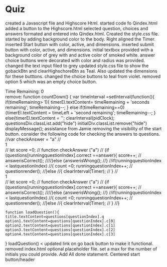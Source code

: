 # Quiz
created a Javascript file and Highscore Html.
started code fo Qindex.html
added a button to the Highscore.html
selected question, choices and answers formated and entered into Qindex.html.
Created the style.css file.
started by adding background color to the body. Right aligned the Timer.
inserted Start button with color, active, and dimensions.
inserted submit button with color, active, and dimensions.
initial textbox provided with a background color of grey with and active color of smoked white.
answer choice buttons were decorated with color and radius was provided.
changed the text input filed to grey
updated style.css file to show the gobackBtn and clearHighschoreBtn as Teal. Also updated the dimensions for these butttons.
changed the choice buttons to teal from violet.
removed option 5 which was an empty choice button.
<div class="timer">Time Remaining: <span id="time">0</span></div>
 remove:
 function countDown() { 
    var timeInterval =setInterval(function(){
    if(timeRemaining> 1){
    timerEl.textContent= timeRemaining + 'seconds remaining';
    timeRemaining--;
    } else if(timeRemaining==0){timerEl.textContent = timeLeft + 'second remaining';
timeRemaining--;
} else{timerEl.textContent = '';
    clearInterval(pidClock);
    questionsDiv.classList.add("hide")
    initialDiv.classList.remove("hide")
    displayMessage();
    assistance from Jamie removing the visibility of the start button.
    consider the following code for checking the answers to questions. 
//var checkAnswer = "a"
//<div class="option1" id="a"onclick="checkAnswer('1')">1</div>
   // let score =0;
  //  function checkAnswer ("a")
 //   {if (questions[runningquestionIndex].correct ==answer){ score++; 
  //  answerisCorrect();
////}else {answerisWrong();
//}
//if(runningquestionIndex < lastquestionIndex)
//{ count =0; runningquestionIndex++;
  //  questionrender();
//}else
//{ clearInterval(Timer);
  //  }
  //<div class="option2" id="a"onclick="checkAnswer('1')">1</div>
   // let score =0;
  //  function checkAnswer ("a")
 //   {if (questions[runningquestionIndex].correct ==answer){ score++; 
  //  answerisCorrect();
////}else {answerisWrong();
//}
//if(runningquestionIndex < lastquestionIndex)
//{ count =0; runningquestionIndex++;
  //  questionrender();
//}else
//{ clearInterval(Timer);
  //  }
    //}

    function loadQuestion(){
    title.textContent=questions[questionIndex].q
    option1.textContent=questions[questionIndex].c[0]
    option2.textContent=questions[questionIndex].c[1]
    option3.textContent=questions[questionIndex].c[2]
    option4.textContent=questions[questionIndex].c[3]
}
loadQuestion()
    <
    updated link on go back button to make it functional.
    removed index.html optional placeholder file.
    set a max for the number of initials you could provide.
    Add All done statement.
    Centered start button/header